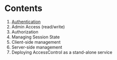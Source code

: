 # Contents

1. [Authentication](Authentication.md)
2. Admin Access (read/write)
3. Authorization
4. Managing Session State
  1. Client-side management
  2. Server-side management
5. Deploying AccessControl as a stand-alone service
